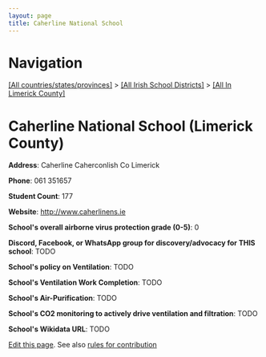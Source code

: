 ```yaml
---
layout: page
title: Caherline National School
---
```

# Navigation

[[All countries/states/provinces]](../../..) > [[All Irish School Districts]](../..) > [[All In Limerick County]](..)

# Caherline National School (Limerick County)

**Address**: Caherline Caherconlish Co Limerick

**Phone**: 061 351657

**Student Count**: 177

**Website**: <http://www.caherlinens.ie>

**School's overall airborne virus protection grade (0-5)**: 0

**Discord, Facebook, or WhatsApp group for discovery/advocacy for THIS school**: TODO

**School's policy on Ventilation**: TODO

**School's Ventilation Work Completion**: TODO

**School's Air-Purification**: TODO

**School's CO2 monitoring to actively drive ventilation and filtration**: TODO

**School's Wikidata URL**: TODO


[Edit this page](https://github.com/ventilate-schools/Ireland/edit/main/./Limerick_County/Caherline_National_School.md). See also [rules for contribution](../../../contribution-rules/)